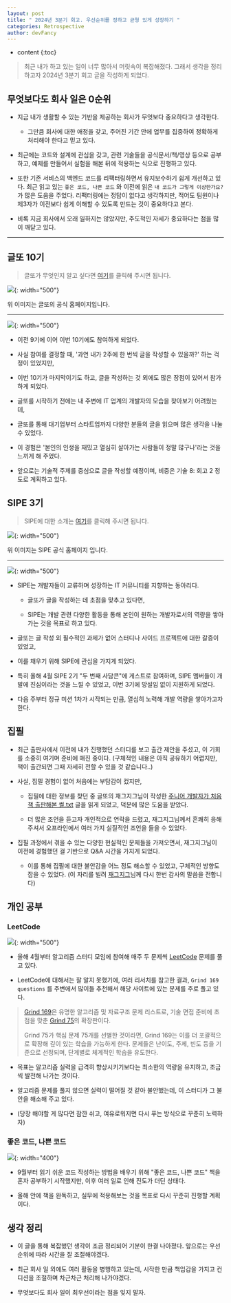 ```yaml
---
layout: post
title: " 2024년 3분기 회고. 우선순위를 정하고 균형 있게 성장하기 "
categories: Retrospective
author: devFancy
---
```

* content
{:toc}

> 최근 내가 하고 있는 일이 너무 많아서 머릿속이 복잡해졌다. 그래서 생각을 정리하고자 2024년 3분기 회고 글을 작성하게 되었다.

## 무엇보다도 회사 일은 0순위

* 지금 내가 생활할 수 있는 기반을 제공하는 회사가 무엇보다 중요하다고 생각한다.

    * 그만큼 회사에 대한 애정을 갖고, 주어진 기간 안에 업무를 집중하여 정확하게 처리해야 한다고 믿고 있다.

* 최근에는 코드와 설계에 관심을 갖고, 관련 기술들을 공식문서/책/영상 등으로 공부하고, 예제를 만들어서 실험을 해본 뒤에 적용하는 식으로 진행하고 있다.

* 또한 기존 서비스의 백엔드 코드를 리팩터링하면서 유지보수하기 쉽게 개선하고 있다. 최근 읽고 있는 `좋은 코드, 나쁜 코드` 와 이전에 읽은 `내 코드가 그렇게 이상한가요?` 가 많은 도움을 주었다.
리팩터링에는 정답이 없다고 생각하지만, 적어도 팀원이나 제3자가 이전보다 쉽게 이해할 수 있도록 만드는 것이 중요하다고 본다.

* 비록 지금 회사에서 오래 일하지는 않았지만, 주도적인 자세가 중요하다는 점을 많이 깨닫고 있다.


---

## 글또 10기

> 글또가 무엇인지 알고 싶다면 [여기](https://geultto.github.io/)를 클릭해 주시면 됩니다.

![](/assets/img/retrospective/geultto_home.png){: width="500"}

위 이미지는 글또의 공식 홈페이지입니다.

---

![](/assets/img/retrospective/Geultto_3_passed.png){: width="500"}


* 이전 9기에 이어 이번 10기에도 참여하게 되었다. 

* 사실 참여를 결정할 때, '과연 내가 2주에 한 번씩 글을 작성할 수 있을까?' 하는 걱정이 있었지만, 

* 이번 10기가 마지막이기도 하고, 글을 작성하는 것 외에도 많은 장점이 있어서 참가하게 되었다.


* 글또를 시작하기 전에는 내 주변에 IT 업계의 개발자의 모습을 찾아보기 어려웠는데, 

* 글또를 통해 대기업부터 스타트업까지 다양한 분들의 글을 읽으며 많은 생각을 나눌 수 있었다.

* 이 경험은 '본인의 인생을 재밌고 열심히 살아가는 사람들이 정말 많구나'라는 것을 느끼게 해 주었다.


* 앞으로는 기술적 주제를 중심으로 글을 작성할 예정이며, 비중은 기술 8: 회고 2 정도로 계획하고 있다.

## SIPE 3기

> SIPE에 대한 소개는 [여기](https://sipe.team/about)를 클릭해 주시면 됩니다.

![](/assets/img/retrospective/sipe_home.png){: width="500"}

위 이미지는 SIPE 공식 홈페이지 입니다.

---

![](/assets/img/retrospective/SIPE_3_passed.png){: width="500"}


* SIPE는 개발자들이 교류하며 성장하는 IT 커뮤니티를 지향하는 동아리다. 

    * 글또가 글을 작성하는 데 초점을 맞추고 있다면, 

    * SIPE는 개발 관련 다양한 활동을 통해 본인이 원하는 개발자로서의 역량을 쌓아가는 것을 목표로 하고 있다.

* 글또는 글 작성 외 필수적인 과제가 없어 스터디나 사이드 프로젝트에 대한 갈증이 있었고, 

* 이를 채우기 위해 SIPE에 관심을 가지게 되었다. 

* 특히 올해 4월 SIPE 2기 "두 번째 사담콘"에 게스트로 참여하며, SIPE 멤버들이 개발에 진심이라는 것을 느낄 수 있었고, 이번 3기에 망설임 없이 지원하게 되었다.

* 다음 주부터 정규 미션 1차가 시작되는 만큼, 열심히 노력해 개발 역량을 쌓아가고자 한다.

## 집필

* 최근 출판사에서 이전에 내가 진행했던 스터디를 보고 출간 제안을 주셨고, 이 기회를 소중히 여기며 준비에 매진 중이다. (구체적인 내용은 아직 공유하기 어렵지만, 책이 출간되면 그때 자세히 전할 수 있을 것 같습니다..)

* 사실, 집필 경험이 없어 처음에는 부담감이 컸지만,

    * 집필에 대한 정보를 찾던 중 글또의 재그지그님이 작성한 [주니어 개발자가 처음 책 출판해본 썰.txt](https://wormwlrm.github.io/2021/09/12/Review-of-Book-Publication.html) 글을 읽게 되었고, 덕분에 많은 도움을 받았다.

    * 더 많은 조언을 듣고자 개인적으로 연락을 드렸고, 재그지그님께서 흔쾌히 응해 주셔서 오프라인에서 여러 가지 실질적인 조언을 들을 수 있었다.

* 집필 과정에서 겪을 수 있는 다양한 현실적인 문제들을 가져오면서, 재그지그님이 이전에 경험했던 걸 기반으로 Q&A 시간을 가지게 되었다.

    * 이를 통해 집필에 대한 불안감을 어느 정도 해소할 수 있었고, 구체적인 방향도 잡을 수 있었다. (이 자리를 빌려 [재그지그](https://wormwlrm.github.io/)님께 다시 한번 감사의 말씀을 전합니다)

## 개인 공부

### LeetCode

![](/assets/img/leetcode/LeetCode_Grind169_questions.png){: width="500"}

* 올해 4월부터 알고리즘 스터디 모임에 참여해 매주 두 문제씩 [LeetCode](https://github.com/devFancy/LeetCode) 문제를 풀고 있다. 

* LeetCode에 대해서는 잘 알지 못했기에, 여러 리서치를 참고한 결과, `Grind 169 questions` 를 주변에서 많이들 추천해서 해당 사이트에 있는 문제를 주로 풀고 있다.

> [Grind 169](https://www.techinterviewhandbook.org/grind75/?hours=10&weeks=15)은 유명한 알고리즘 및 자료구조 문제 리스트로, 기술 면접 준비에 초점을 맞춘 [Grind 75](https://www.techinterviewhandbook.org/grind75/)의 확장판이다.
>
> Grind 75가 핵심 문제 75개를 선별한 것이라면, Grind 169는 이를 더 포괄적으로 확장해 깊이 있는 학습을 가능하게 한다. 
> 문제들은 난이도, 주제, 빈도 등을 기준으로 선정되며, 단계별로 체계적인 학습을 유도한다.

* 목표는 알고리즘 실력을 급격히 향상시키기보다는 최소한의 역량을 유지하고, 조금씩 발전해 나가는 것이다.

* 알고리즘 문제를 풀지 않으면 실력이 떨어질 것 같아 불안했는데, 이 스터디가 그 불안을 해소해 주고 있다. 

* (당장 해야할 게 많다면 잠깐 쉬고, 여유로워지면 다시 푸는 방식으로 꾸준히 노력하자)

### 좋은 코드, 나쁜 코드

![](/assets/img/goodcode/GoodCode_BadCode_book.png){: width="400"}

* 9월부터 읽기 쉬운 코드 작성하는 방법을 배우기 위해 "좋은 코드, 나쁜 코드" 책을 혼자 공부하기 시작했지만, 이후 여러 일로 인해 진도가 더딘 상태다.

* 올해 안에 책을 완독하고, 실무에 적용해보는 것을 목표로 다시 꾸준히 진행할 계획이다.

## 생각 정리

* 이 글을 통해 복잡했던 생각이 조금 정리되어 기분이 한결 나아졌다. 앞으로는 우선순위에 따라 시간을 잘 조절해야겠다.

* 최근 회사 일 외에도 여러 활동을 병행하고 있는데, 시작한 만큼 책임감을 가지고 컨디션을 조절하며 차근차근 처리해 나가야겠다.

* 무엇보다도 회사 일이 최우선이라는 점을 잊지 말자.